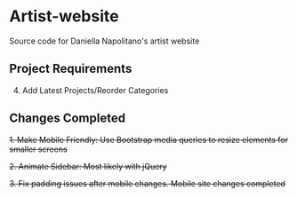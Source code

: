 # Artist-website
Source code for Daniella Napolitano's artist website

## Project Requirements
4. Add Latest Projects/Reorder Categories

## Changes Completed
~~1. Make Mobile Friendly:  Use Bootstrap media queries to resize elements for smaller screens~~

~~2. Animate Sidebar: Most likely with jQuery~~

~~3. Fix padding issues after mobile changes. Mobile site changes completed~~
